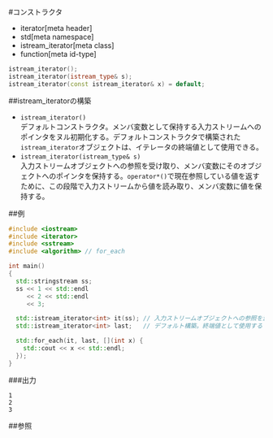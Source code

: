 #コンストラクタ
* iterator[meta header]
* std[meta namespace]
* istream_iterator[meta class]
* function[meta id-type]

```cpp
istream_iterator();
istream_iterator(istream_type& s);
istream_iterator(const istream_iterator& x) = default;
```

##istream_iteratorの構築
- `istream_iterator()`<br/>デフォルトコンストラクタ。メンバ変数として保持する入力ストリームへのポインタをヌル初期化する。デフォルトコンストラクタで構築された`istream_iterator`オブジェクトは、イテレータの終端値として使用できる。
- `istream_iterator(istream_type& s)`<br/>入力ストリームオブジェクトへの参照を受け取り、メンバ変数にそのオブジェクトへのポインタを保持する。`operator*()`で現在参照している値を返すために、この段階で入力ストリームから値を読み取り、メンバ変数に値を保持する。


##例
```cpp
#include <iostream>
#include <iterator>
#include <sstream>
#include <algorithm> // for_each

int main()
{
  std::stringstream ss;
  ss << 1 << std::endl
     << 2 << std::endl
     << 3;

  std::istream_iterator<int> it(ss); // 入力ストリームオブジェクトへの参照を渡す
  std::istream_iterator<int> last;   // デフォルト構築。終端値として使用する

  std::for_each(it, last, [](int x) {
    std::cout << x << std::endl;
  });
}
```

###出力
```
1
2
3
```

##参照


